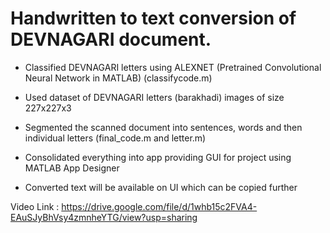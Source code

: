 
# Handwritten to text conversion of DEVNAGARI document.

* Classified DEVNAGARI letters using ALEXNET (Pretrained Convolutional Neural Network in MATLAB) (classifycode.m)

* Used dataset of DEVNAGARI letters (barakhadi) images of size 227x227x3

* Segmented the scanned document into sentences, words and then individual letters (final_code.m and letter.m)

* Consolidated everything into app providing GUI for project using MATLAB App Designer

* Converted text will be available on UI which can be copied further

Video Link :
https://drive.google.com/file/d/1whb15c2FVA4-EAuSJyBhVsy4zmnheYTG/view?usp=sharing


